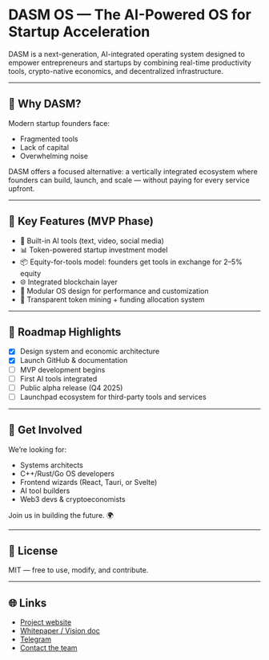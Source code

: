 # DASM OS — The AI-Powered OS for Startup Acceleration

DASM is a next-generation, AI-integrated operating system designed to empower entrepreneurs and startups by combining real-time productivity tools, crypto-native economics, and decentralized infrastructure.

---

## 🚀 Why DASM?

Modern startup founders face:
- Fragmented tools
- Lack of capital
- Overwhelming noise

DASM offers a focused alternative: a vertically integrated ecosystem where founders can build, launch, and scale — without paying for every service upfront.

---

## 🔧 Key Features (MVP Phase)

- 🧠 Built-in AI tools (text, video, social media)
- 📊 Token-powered startup investment model
- 📦 Equity-for-tools model: founders get tools in exchange for 2–5% equity
- 🌐 Integrated blockchain layer
- 🔌 Modular OS design for performance and customization
- 📡 Transparent token mining + funding allocation system

---

## 🧭 Roadmap Highlights

- [x] Design system and economic architecture
- [x] Launch GitHub & documentation
- [ ] MVP development begins
- [ ] First AI tools integrated
- [ ] Public alpha release (Q4 2025)
- [ ] Launchpad ecosystem for third-party tools and services

---

## 🤝 Get Involved

We’re looking for:
- Systems architects
- C++/Rust/Go OS developers
- Frontend wizards (React, Tauri, or Svelte)
- AI tool builders
- Web3 devs & cryptoeconomists

Join us in building the future. 🌍

---

## 📜 License

MIT — free to use, modify, and contribute.

---

## 🌐 Links

- [Project website](#)
- [Whitepaper / Vision doc](#)
- [Telegram](https://t.me/yourgroup)
- [Contact the team](mailto:your@email.com)
